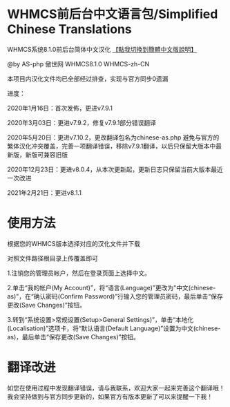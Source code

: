 # WHMCS前后台中文语言包/Simplified Chinese Translations
WHMCS系统8.1.0前后台简体中文汉化 [【點我切換到簡體中文版說明】](https://github.com/AS-php/WHMCS-zh-CN/blob/master/Traditional-README.md)

@by AS-php 傲世网 WHMCS8.1.0 WHMCS-zh-CN

本项目内汉化文件均已全部经过排查，实现与官方同步0遗漏

进度：

2020年1月16日：首次发佈，更进v7.9.1

2020年3月03日：更进v7.9.2，修复v7.9.1部分错误翻译

2020年5月20日：更进v7.10.2，更改翻译包名为chinese-as.php 避免与官方的繁体汉化冲突覆盖，完善一项翻译错误，移除v7.9.1翻译，以后只保留大版本中最新版，新版可兼容旧版

2020年12月23日：更进v8.0.4，从本次更新起，更新日志只保留当前大版本最近一次改进

2021年2月21日：更进v8.1.1

# 使用方法
根据您的WHMCS版本选择对应的汉化文件并下载

对照文件路径根目录上传覆盖即可

1.注销您的管理员帐户，然后在登录页面上选择中文。

2.单击“我的帐户(My Account)”，将“语言(Language)”更改为"中文(chinese-as)"，在“确认密码(Confirm Password)”行输入您的管理员密码，最后单击“保存更改(Save Changes)”按钮。

3.转到“系统设置>常规设置(Setup>General Settings)”，单击“本地化(Localisation)”选项卡，将“默认语言(Default Language)”设置为中文(chinese-as)，最后单击“保存更改(Save Changes)”按钮。

# 翻译改进
如您在使用过程中发现翻译错误，请与我联系，欢迎大家一起来完善这个翻译哦！我会坚持做到与官方同步更新的，如果官方有版本更新了可以来提醒一下我！